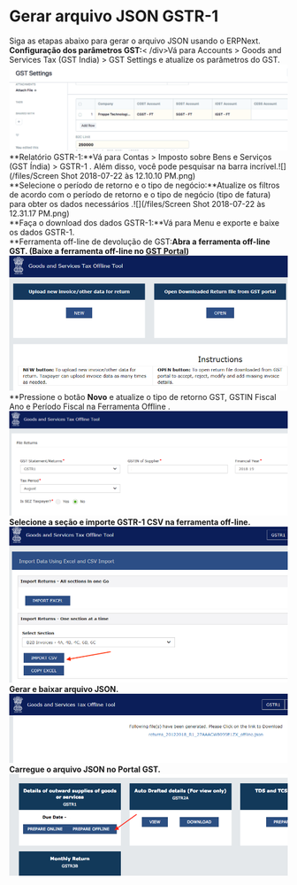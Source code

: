 # Gerar arquivo JSON GSTR-1


  
Siga as etapas abaixo para gerar o arquivo JSON usando o ERPNext.  
**Configuração dos parâmetros GST:**< /div>Vá para Accounts > Goods and Services Tax (GST India) > GST Settings e atualize os parâmetros do GST.![](/files/l1CthRB.png)  
**Relatório GSTR-1:**Vá para Contas > Imposto sobre Bens e Serviços (GST Índia) > GSTR-1 . Além disso, você pode pesquisar na barra incrível.![](/files/Screen Shot 2018-07-22 às 12.10.10 PM.png)  
**Selecione o período de retorno e o tipo de negócio:**Atualize os filtros de acordo com o período de retorno e o tipo de negócio (tipo de fatura) para obter os dados necessários .![](/files/Screen Shot 2018-07-22 às 12.31.17 PM.png)  
**Faça o download dos dados GSTR-1:**Vá para Menu e exporte e baixe os dados GSTR-1.  
**Ferramenta off-line de devolução de GST:**Abra a ferramenta off-line GST. (Baixe a ferramenta off-line no [GST Portal](https://www.gst.gov.in/download/returns))![](/files/1c3pG37.png)**﻿**Pressione o botão **Novo** e atualize o tipo de retorno GST, GSTIN Fiscal Ano e Período Fiscal na Ferramenta Offline .![](/files/SwIbsdI.png)  
 **Selecione a seção e importe GSTR-1 CSV na ferramenta off-line.**![](/files/M2G3Scu.png)  
**Gerar e baixar arquivo JSON.**![](/files/rzGSbRJ.png)  
 **Carregue o arquivo JSON no Portal GST.**![](/files/BkOkjRq.png)

